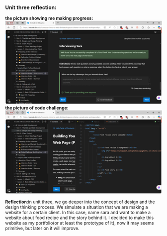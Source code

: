 ### **Unit three reflection:**

**the picture showing me making progress: ![alt text](image.png)**
**the picture of code challenge:![alt text](image-1.png)**

**Reflection**:in unit three, we go deeper into the concept of design and the design thinking process. We simulate a situation that we are making a website for a certain client. In this case, name sara and want to make a website about food recipe and the story behind it.
I decided to make this website as my portfolio(or at least the prototype of it), now it may seems primitive, but later on it will improve.